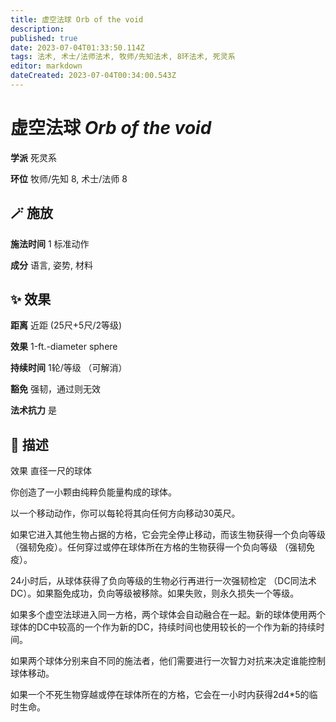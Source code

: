 ```yaml
---
title: 虚空法球 Orb of the void
description: 
published: true
date: 2023-07-04T01:33:50.114Z
tags: 法术, 术士/法师法术, 牧师/先知法术, 8环法术, 死灵系
editor: markdown
dateCreated: 2023-07-04T00:34:00.543Z
---
```


# **虚空法球** *Orb of the void*

**学派** 死灵系 

**环位** 牧师/先知 8, 术士/法师 8

## 🪄 施放

**施法时间** 1 标准动作

**成分** 语言, 姿势, 材料

## ✨ 效果  

**距离** 近距 (25尺+5尺/2等级) 

**效果** 1-ft.-diameter sphere 

**持续时间** 1轮/等级 （可解消） 

**豁免** 强韧，通过则无效

**法术抗力** 是

## 📖 描述

效果          直径一尺的球体

你创造了一小颗由纯粹负能量构成的球体。

以一个移动动作，你可以每轮将其向任何方向移动30英尺。

如果它进入其他生物占据的方格，它会完全停止移动，而该生物获得一个负向等级 （强韧免疫）。任何穿过或停在球体所在方格的生物获得一个负向等级 （强韧免疫）。

24小时后，从球体获得了负向等级的生物必行再进行一次强韧检定 （DC同法术DC）。如果豁免成功，负向等级被移除。如果失败，则永久损失一个等级。

如果多个虚空法球进入同一方格，两个球体会自动融合在一起。新的球体使用两个球体的DC中较高的一个作为新的DC，持续时间也使用较长的一个作为新的持续时间。

如果两个球体分别来自不同的施法者，他们需要进行一次智力对抗来决定谁能控制球体移动。

如果一个不死生物穿越或停在球体所在的方格，它会在一小时内获得2d4*5的临时生命。
    